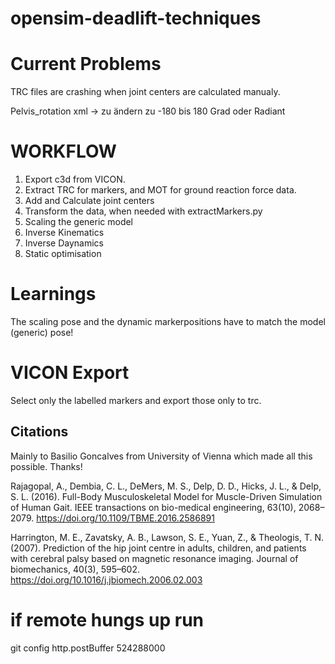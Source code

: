 # opensim-deadlift-techniques

# Current Problems

TRC files are crashing when joint centers are calculated manualy.

Pelvis_rotation xml -> zu ändern zu -180 bis 180 Grad oder Radiant

# WORKFLOW

1. Export c3d from VICON.
2. Extract TRC for markers, and MOT for ground reaction force data.
3. Add and Calculate joint centers
4. Transform the data, when needed with extractMarkers.py
5. Scaling the generic model
6. Inverse Kinematics
7. Inverse Daynamics
8. Static optimisation

# Learnings

The scaling pose and the dynamic markerpositions have to match the model (generic) pose!

# VICON Export

Select only the labelled markers and export those only to trc.

## Citations

Mainly to Basilio Goncalves from University of Vienna which made all this possible. Thanks!

Rajagopal, A., Dembia, C. L., DeMers, M. S., Delp, D. D., Hicks, J. L., & Delp, S. L. (2016). Full-Body Musculoskeletal Model for Muscle-Driven Simulation of Human Gait. IEEE transactions on bio-medical engineering, 63(10), 2068–2079. https://doi.org/10.1109/TBME.2016.2586891

Harrington, M. E., Zavatsky, A. B., Lawson, S. E., Yuan, Z., & Theologis, T. N. (2007). Prediction of the hip joint centre in adults, children, and patients with cerebral palsy based on magnetic resonance imaging. Journal of biomechanics, 40(3), 595–602. https://doi.org/10.1016/j.jbiomech.2006.02.003

# if remote hungs up run

git config http.postBuffer 524288000
